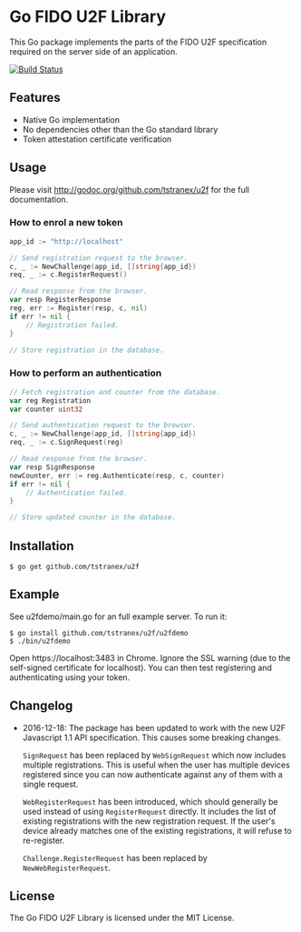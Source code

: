 # Go FIDO U2F Library

This Go package implements the parts of the FIDO U2F specification required on
the server side of an application.

[![Build Status](https://travis-ci.org/tstranex/u2f.svg?branch=master)](https://travis-ci.org/tstranex/u2f)

## Features

- Native Go implementation
- No dependencies other than the Go standard library
- Token attestation certificate verification

## Usage

Please visit http://godoc.org/github.com/tstranex/u2f for the full
documentation.

### How to enrol a new token

```go
app_id := "http://localhost"

// Send registration request to the browser.
c, _ := NewChallenge(app_id, []string{app_id})
req, _ := c.RegisterRequest()

// Read response from the browser.
var resp RegisterResponse
reg, err := Register(resp, c, nil)
if err != nil {
    // Registration failed.
}

// Store registration in the database.
```

### How to perform an authentication

```go
// Fetch registration and counter from the database.
var reg Registration
var counter uint32

// Send authentication request to the browser.
c, _ := NewChallenge(app_id, []string{app_id})
req, _ := c.SignRequest(reg)

// Read response from the browser.
var resp SignResponse
newCounter, err := reg.Authenticate(resp, c, counter)
if err != nil {
    // Authentication failed.
}

// Store updated counter in the database.
```

## Installation

```
$ go get github.com/tstranex/u2f
```

## Example

See u2fdemo/main.go for an full example server. To run it:

```
$ go install github.com/tstranex/u2f/u2fdemo
$ ./bin/u2fdemo
```

Open https://localhost:3483 in Chrome.
Ignore the SSL warning (due to the self-signed certificate for localhost).
You can then test registering and authenticating using your token.

## Changelog

- 2016-12-18: The package has been updated to work with the new
  U2F Javascript 1.1 API specification. This causes some breaking changes.

  `SignRequest` has been replaced by `WebSignRequest` which now includes
  multiple registrations. This is useful when the user has multiple devices
  registered since you can now authenticate against any of them with a single
  request.

  `WebRegisterRequest` has been introduced, which should generally be used
  instead of using `RegisterRequest` directly. It includes the list of existing
  registrations with the new registration request. If the user's device already
  matches one of the existing registrations, it will refuse to re-register.

  `Challenge.RegisterRequest` has been replaced by `NewWebRegisterRequest`.

## License

The Go FIDO U2F Library is licensed under the MIT License.
